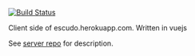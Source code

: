 [![Build Status](https://travis-ci.com/ekiauhce/escudo-client.svg?branch=master)](https://travis-ci.com/ekiauhce/escudo-client)

Client side of escudo.herokuapp.com. Written in vuejs

See [server repo](https://github.com/ekiauhce/escudo-api-server) for description.
